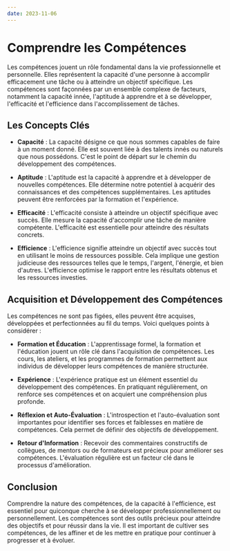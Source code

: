 ```yaml
---
date: 2023-11-06
---
```

# Comprendre les Compétences

Les compétences jouent un rôle fondamental dans la vie professionnelle et personnelle. Elles représentent la capacité d'une personne à accomplir efficacement une tâche ou à atteindre un objectif spécifique. Les compétences sont façonnées par un ensemble complexe de facteurs, notamment la capacité innée, l'aptitude à apprendre et à se développer, l'efficacité et l'efficience dans l'accomplissement de tâches.

## Les Concepts Clés

- **Capacité** : La capacité désigne ce que nous sommes capables de faire à un moment donné. Elle est souvent liée à des talents innés ou naturels que nous possédons. C'est le point de départ sur le chemin du développement des compétences.
    
- **Aptitude** : L'aptitude est la capacité à apprendre et à développer de nouvelles compétences. Elle détermine notre potentiel à acquérir des connaissances et des compétences supplémentaires. Les aptitudes peuvent être renforcées par la formation et l'expérience.
    
- **Efficacité** : L'efficacité consiste à atteindre un objectif spécifique avec succès. Elle mesure la capacité d'accomplir une tâche de manière compétente. L'efficacité est essentielle pour atteindre des résultats concrets.
    
- **Efficience** : L'efficience signifie atteindre un objectif avec succès tout en utilisant le moins de ressources possible. Cela implique une gestion judicieuse des ressources telles que le temps, l'argent, l'énergie, et bien d'autres. L'efficience optimise le rapport entre les résultats obtenus et les ressources investies.
    

## Acquisition et Développement des Compétences

Les compétences ne sont pas figées, elles peuvent être acquises, développées et perfectionnées au fil du temps. Voici quelques points à considérer :

- **Formation et Éducation** : L'apprentissage formel, la formation et l'éducation jouent un rôle clé dans l'acquisition de compétences. Les cours, les ateliers, et les programmes de formation permettent aux individus de développer leurs compétences de manière structurée.
    
- **Expérience** : L'expérience pratique est un élément essentiel du développement des compétences. En pratiquant régulièrement, on renforce ses compétences et on acquiert une compréhension plus profonde.
    
- **Réflexion et Auto-Évaluation** : L'introspection et l'auto-évaluation sont importantes pour identifier ses forces et faiblesses en matière de compétences. Cela permet de définir des objectifs de développement.
    
- **Retour d'Information** : Recevoir des commentaires constructifs de collègues, de mentors ou de formateurs est précieux pour améliorer ses compétences. L'évaluation régulière est un facteur clé dans le processus d'amélioration.
    

## Conclusion

Comprendre la nature des compétences, de la capacité à l'efficience, est essentiel pour quiconque cherche à se développer professionnellement ou personnellement. Les compétences sont des outils précieux pour atteindre des objectifs et pour réussir dans la vie. Il est important de cultiver ses compétences, de les affiner et de les mettre en pratique pour continuer à progresser et à évoluer.